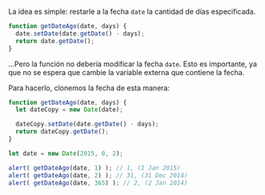 La idea es simple: restarle a la fecha `date` la cantidad de días especificada.

```js
function getDateAgo(date, days) {
  date.setDate(date.getDate() - days);
  return date.getDate();
}
```

...Pero la función no debería modificar la fecha `date`. Esto es importante, ya que no se espera que cambie la variable externa que contiene la fecha.

Para hacerlo, clonemos la fecha de esta manera:

```js run demo
function getDateAgo(date, days) {
  let dateCopy = new Date(date);

  dateCopy.setDate(date.getDate() - days);
  return dateCopy.getDate();
}

let date = new Date(2015, 0, 2);

alert( getDateAgo(date, 1) ); // 1, (1 Jan 2015)
alert( getDateAgo(date, 2) ); // 31, (31 Dec 2014)
alert( getDateAgo(date, 365) ); // 2, (2 Jan 2014)
```
